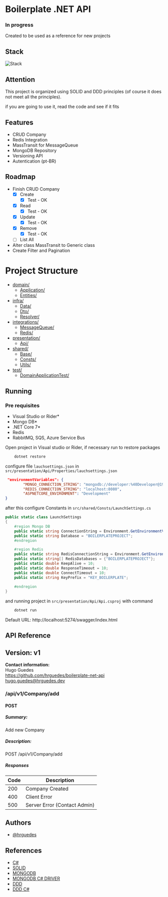 
# Boilerplate .NET API

### In progress

Created to be used as a reference for new projects


## Stack


![Stack](https://github-readme-tech-stack.vercel.app/api/cards?title=Stack&lineCount=1&bg=%230D1117&badge=%23161B22&border=%2321262D&titleColor=%2358A6FF&line1=redis%2CRedis%2C6ab655%3Bmongodb%2CMongo+DB%2C28b768%3Brabbitmq%2CRabbit+MQ%2C4707d8%3B)

## Attention

This project is organized using SOLID and DDD principles (of course it does not meet all the principles).

if you are going to use it, read the code and see if it fits



## Features

- CRUD Company
- Redis Integration
- MassTransit for MessageQueue
- MongoDB Repository
- Versioning API
- Autentication (pt-BR)

## Roadmap

- Finish CRUD Company
    - [x]  Create
        - [x] Test - OK 
    - [x]  Read
       - [x] Test - OK 
    - [x]  Update
       - [x] Test - OK 
    - [x]  Remove
       - [x] Test - OK 
    - [ ] List All
- Alter class MassTransit to Generic class
- Create Filter and Pagination


# Project Structure

* [domain/](./src/domain)
  * [Application/](./src/domain/Application)
  * [Entities/](./src/domain/Entities)
* [infra/](./src/infra)
  * [Data/](./src/infra/Data)
  * [Dto/](./src/infra/Dto)
  * [Resolver/](./src/infra/Resolver)
* [integrations/](./src/integrations)
  * [MessageQueue/](./src/integrations/MessageQueue)
  * [Redis/](./src/integrations/Redis)
* [presentation/](./src/presentation)
  * [Api/](./src/presentation/Api)
* [shared/](./src/shared)
  * [Base/](./src/shared/Base)
  * [Consts/](./src/shared/Consts)
  * [Utils/](./src/shared/Utils)
* [test/](./src/test)
  * [DomainApplicationTest/](./src/test/DomainApplicationTest)

## Running

### Pre requisites


- Visual Studio or Rider*
- Mongo DB*
- .NET Core 7*
- Redis
- RabbitMQ, SQS, Azure Service Bus

Open project in Visual studio or Rider, if necessary run to restore packages

```bash
    dotnet restore
```

configure file `lauchsettings.json` in `src/presentation/Api/Properties/lauchsettings.json`

```json
 "environmentVariables": {
        "MONGO_CONNECTION_STRING": "mongodb://developer:%40Developer@192.168.0.1/?authMechanism=SCRAM-SHA-1&authSource=admin",
        "REDIS_CONNECTION_STRING": "localhost:8080",
        "ASPNETCORE_ENVIRONMENT": "Development"
}
```

after this configure Constants in `src/shared/Consts/LaunchSettings.cs`

```csharp
public static class LaunchSettings
{
    #region Mongo DB
    public static string ConnectionString = Environment.GetEnvironmentVariable("MONGO_CONNECTION_STRING") ?? "SET_HERE_LOCAL_DEVELOPMENT";
    public static string Database = "BOILERPLATEPROJECT";
    #endregion

    #region Redis
    public static string RedisConnectionString = Environment.GetEnvironmentVariable("REDIS_CONNECTION_STRING") ?? "SET_HERE_LOCAL_DEVELOPMENT";
    public static string[] RedisDatabases = {"BOILERPLATEPROJECT"};
    public static double KeepAlive = 10;
    public static double ResponseTimeout = 10;
    public static double ConnectTimeout = 10;
    public static string KeyPrefix = "KEY_BOILERPLATE";
    
    #endregion
}
```

and running project in `src/presentation/Api/Api.csproj` with command

```bash
    dotnet run
```

Default URL: http://localhost:5274/swagger/index.html
## API Reference

## Version: v1

**Contact information:**  
Hugo Guedes  
https://github.com/hrguedes/boilerplate-net-api  
hugo.guedes@hrguedes.dev  

### /api/v1/Company/add

#### POST
##### Summary:

Add new Company

##### Description:

POST /api/v1/Company/add

##### Responses

| Code | Description |
| ---- | ----------- |
| 200 | Company Created |
| 400 | Client Error |
| 500 | Server Error (Contact Admin) |


## Authors

- [@hrguedes](https://github.com/hrguedes)


## References

 - [C#](https://learn.microsoft.com/pt-br/dotnet/csharp/)
 - [SOLID](https://pt.wikipedia.org/wiki/SOLID)
 - [MONGODB](https://www.mongodb.com/docs/)
 - [MONGODB C# DRIVER](https://www.mongodb.com/docs/drivers/csharp/current/)
 - [DDD](https://en.wikipedia.org/wiki/Domain-driven_design)
 - [DDD C#](https://learn.microsoft.com/en-us/archive/msdn-magazine/2009/february/best-practice-an-introduction-to-domain-driven-design)
 
